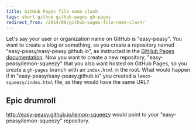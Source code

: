 ```yaml
---
title: GitHub Pages file name clash
tags: short github github-pages gh-pages
redirect_from: /2014/09/github-pages-file-name-clash/
---
```


Let's say your user or organization name on GitHub is "easy-peasy". You want to
create a blog or something, so you create a repository named
"easy-peasy/easy-peasy.github.io", as instructed in the [GitHub Pages
documentation][github-pages]. Now you want to create a new repository,
"easy-peasy/lemon-squeezy" that you also want hosted on GitHub Pages, so you
create a `gh-pages` branch with an `index.html` in the root. What would happen
if in "easy-peasy/easy-peasy.github.io" you created a `lemon-squeezy/index.html`
file, as they would have the same URL?

## Epic drumroll

http://easy-peasy.github.io/lemon-squeezy would point to your
"easy-peasy/lemon-squeezy" repository.

[github-pages]: https://help.github.com/articles/user-organization-and-project-pages
